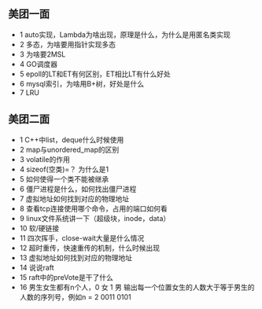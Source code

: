 ## 美团一面

+ 1 auto实现，Lambda为啥出现，原理是什么，为什么是用匿名类实现
+ 2 多态，为啥要用指针实现多态
+ 3 为啥要2MSL
+ 4 GO调度器
+ 5 epoll的LT和ET有何区别，ET相比LT有什么好处
+ 6 mysql索引，为啥用B+树，好处是什么
+ 7 LRU

## 美团二面

+ 1 C++中list，deque什么时候使用
+ 2 map与unordered_map的区别
+ 3 volatile的作用
+ 4 sizeof(空类)=？ 为什么是1
+ 5 如何使得一个类不能被继承
+ 6 僵尸进程是什么，如何找出僵尸进程
+ 7 虚拟地址如何找到对应的物理地址
+ 8 查看tcp连接使用哪个命令，占用的端口如何看
+ 9 linux文件系统讲一下（超级块，inode，data）
+ 10 软/硬链接
+ 11 四次挥手，close-wait大量是什么情况
+ 12 超时重传，快速重传的机制，什么时候出现
+ 13 虚拟地址如何找到对应的物理地址
+ 14 说说raft
+ 15 raft中的preVote是干了什么
+ 16 男生女生都有n个人，0 女  1 男  输出每一个位置女生的人数大于等于男生的人数的序列号，例如n = 2  0011 0101
